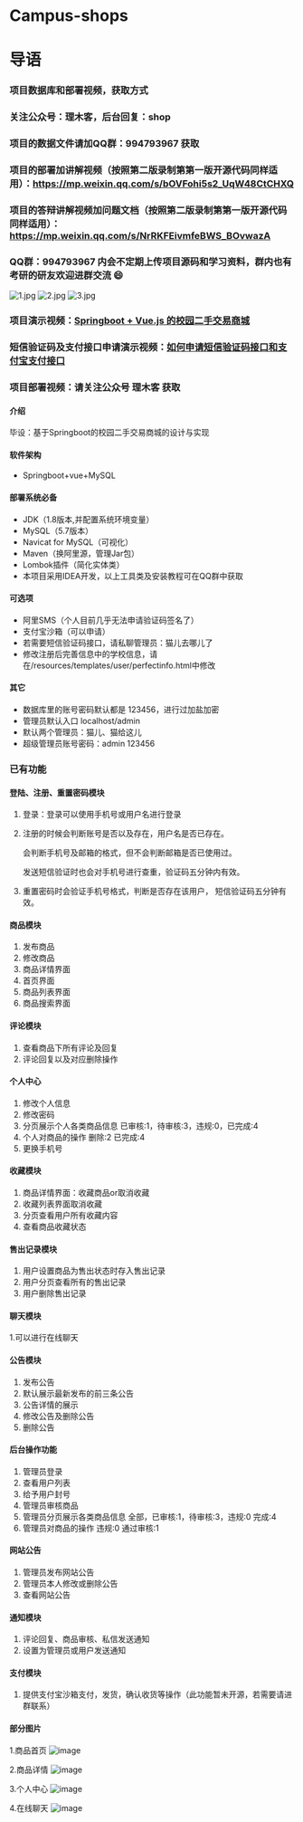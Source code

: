 # Campus-shops

# 导语

### 项目数据库和部署视频，获取方式
### 关注公众号：理木客，后台回复：shop 
### 项目的数据文件请加QQ群：994793967  获取
### 项目的部署加讲解视频（按照第二版录制第第一版开源代码同样适用）：https://mp.weixin.qq.com/s/bOVFohi5s2_UqW48CtCHXQ
### 项目的答辩讲解视频加问题文档（按照第二版录制第第一版开源代码同样适用）：https://mp.weixin.qq.com/s/NrRKFEivmfeBWS_BOvwazA
### QQ群：994793967 内会不定期上传项目源码和学习资料，群内也有考研的研友欢迎进群交流 :smile: 
![](https://images.gitee.com/uploads/images/2021/0330/182006_9a40275f_3026905.jpeg "1.jpg")
![](https://images.gitee.com/uploads/images/2021/0330/182017_93054a81_3026905.jpeg "2.jpg")
![](https://images.gitee.com/uploads/images/2021/0330/182024_a36815c2_3026905.jpeg "3.jpg")

### 项目演示视频：[Springboot + Vue.js 的校园二手交易商城](https://www.bilibili.com/video/BV16X4y1V7ay/)
### 短信验证码及支付接口申请演示视频：[如何申请短信验证码接口和支付宝支付接口](https://www.bilibili.com/video/BV1Wh411Q76C/)
### 项目部署视频：请关注公众号 理木客 获取
#### 介绍
毕设：基于Springboot的校园二手交易商城的设计与实现

#### 软件架构
- Springboot+vue+MySQL

#### 部署系统必备
- JDK（1.8版本,并配置系统环境变量）
- MySQL（5.7版本）
- Navicat for MySQL（可视化）
- Maven（换阿里源，管理Jar包）
- Lombok插件（简化实体类）
- 本项目采用IDEA开发，以上工具类及安装教程可在QQ群中获取

#### 可选项
- 阿里SMS（个人目前几乎无法申请验证码签名了）
- 支付宝沙箱（可以申请）
- 若需要短信验证码接口，请私聊管理员：猫儿去哪儿了
- 修改注册后完善信息中的学校信息，请在/resources/templates/user/perfectinfo.html中修改

#### 其它
- 数据库里的账号密码默认都是 123456，进行过加盐加密
- 管理员默认入口  localhost/admin
- 默认两个管理员：猫儿、猫给这儿
- 超级管理员账号密码：admin  123456

### 已有功能
  #### 登陆、注册、重置密码模块
  1. 登录：登录可以使用手机号或用户名进行登录
  2. 注册的时候会判断账号是否以及存在，用户名是否已存在。
     
     会判断手机号及邮箱的格式，但不会判断邮箱是否已使用过。
     
     发送短信验证时也会对手机号进行查重，验证码五分钟内有效。
  3. 重置密码时会验证手机号格式，判断是否存在该用户，  短信验证码五分钟有效。 

  #### 商品模块
  1. 发布商品
  2. 修改商品
  3. 商品详情界面
  4. 首页界面
  5. 商品列表界面
  6. 商品搜索界面

  #### 评论模块
  1. 查看商品下所有评论及回复
  2. 评论回复以及对应删除操作

  #### 个人中心
  1. 修改个人信息
  2. 修改密码
  3. 分页展示个人各类商品信息 已审核:1，待审核:3，违规:0，已完成:4
  4. 个人对商品的操作 删除:2  已完成:4
  5. 更换手机号

  #### 收藏模块
  1. 商品详情界面：收藏商品or取消收藏
  2. 收藏列表界面取消收藏
  3. 分页查看用户所有收藏内容
  4. 查看商品收藏状态

  #### 售出记录模块
  1. 用户设置商品为售出状态时存入售出记录
  2. 用户分页查看所有的售出记录
  3. 用户删除售出记录

  #### 聊天模块
  1.可以进行在线聊天

  #### 公告模块
  1. 发布公告
  2. 默认展示最新发布的前三条公告
  3. 公告详情的展示
  4. 修改公告及删除公告
  5. 删除公告

  #### 后台操作功能
  1. 管理员登录
  2. 查看用户列表
  3. 给予用户封号
  4. 管理员审核商品
  5. 管理员分页展示各类商品信息 全部，已审核:1，待审核:3，违规:0 完成:4
  6. 管理员对商品的操作 违规:0 通过审核:1

  #### 网站公告
  1. 管理员发布网站公告
  2. 管理员本人修改或删除公告
  3. 查看网站公告

  #### 通知模块
  1. 评论回复、商品审核、私信发送通知
  2. 设置为管理员或用户发送通知

  #### 支付模块
  1. 提供支付宝沙箱支付，发货，确认收货等操作（此功能暂未开源，若需要请进群联系）


  #### 部分图片
  1.商品首页
![image](https://user-images.githubusercontent.com/46672076/110750258-2c425680-827d-11eb-866f-395e779aa527.png)

  2.商品详情
![image](https://user-images.githubusercontent.com/46672076/110750317-42e8ad80-827d-11eb-8999-32f8b9f4be70.png)

  3.个人中心
![image](https://user-images.githubusercontent.com/46672076/110750402-614ea900-827d-11eb-8ec0-230600cd73b3.png)

  4.在线聊天
![image](https://user-images.githubusercontent.com/46672076/110750750-e8038600-827d-11eb-91ed-2491d22251c0.png)



